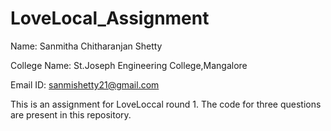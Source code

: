 ﻿# LoveLocal_Assignment
 
 Name: Sanmitha Chitharanjan Shetty
 
 College Name: St.Joseph Engineering College,Mangalore
 
 Email ID: sanmishetty21@gmail.com

 This is an assignment for LoveLoccal round 1. 
 The code for three questions are present in this repository.
